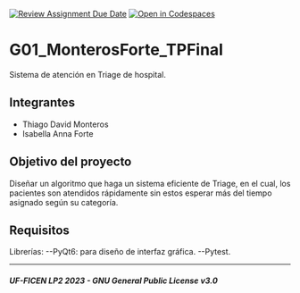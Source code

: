 [![Review Assignment Due Date](https://classroom.github.com/assets/deadline-readme-button-24ddc0f5d75046c5622901739e7c5dd533143b0c8e959d652212380cedb1ea36.svg)](https://classroom.github.com/a/LcojlfsQ)
[![Open in Codespaces](https://classroom.github.com/assets/launch-codespace-7f7980b617ed060a017424585567c406b6ee15c891e84e1186181d67ecf80aa0.svg)](https://classroom.github.com/open-in-codespaces?assignment_repo_id=12448974)
# G01_MonterosForte_TPFinal
  Sistema de atención en Triage de hospital.

## Integrantes
- Thiago David Monteros
- Isabella Anna Forte

## Objetivo del proyecto
Diseñar un algoritmo que haga un sistema eficiente de Triage, en el cual, los pacientes son atendidos rápidamente sin estos esperar más del tiempo asignado según su categoría.

## Requisitos
Librerías:
--PyQt6: para diseño de interfaz gráfica.
--Pytest.


---
##### UF-FICEN LP2 2023 - GNU General Public License v3.0
